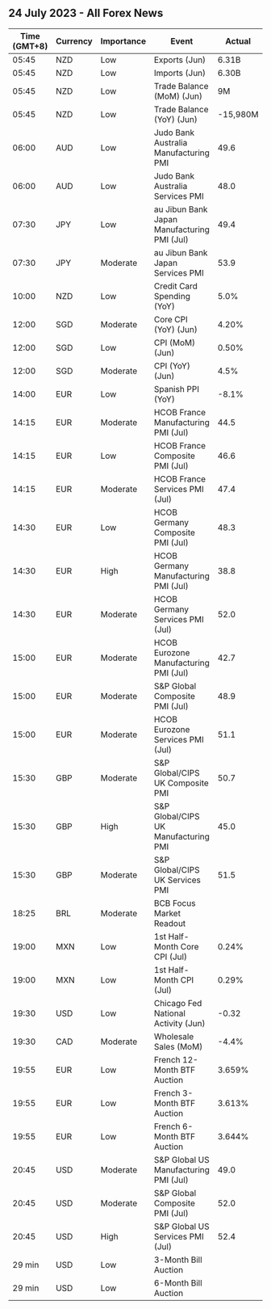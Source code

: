 ## 24 July 2023 - All Forex News

| Time (GMT+8) | Currency | Importance | Event | Actual | Forecast | Previous |
|------|----------|------------|-------|--------|----------|----------|
| 05:45 | NZD | Low | Exports (Jun) | 6.31B |  | 6.97B |
| 05:45 | NZD | Low | Imports (Jun) | 6.30B |  | 6.91B |
| 05:45 | NZD | Low | Trade Balance (MoM) (Jun) | 9M | 235M | 52M |
| 05:45 | NZD | Low | Trade Balance (YoY) (Jun) | -15,980M |  | -17,120M |
| 06:00 | AUD | Low | Judo Bank Australia Manufacturing PMI | 49.6 |  | 48.2 |
| 06:00 | AUD | Low | Judo Bank Australia Services PMI | 48.0 |  | 50.3 |
| 07:30 | JPY | Low | au Jibun Bank Japan Manufacturing PMI (Jul) | 49.4 | 49.8 | 49.8 |
| 07:30 | JPY | Moderate | au Jibun Bank Japan Services PMI | 53.9 |  | 54.0 |
| 10:00 | NZD | Low | Credit Card Spending (YoY) | 5.0% | 9.9% | 3.4% |
| 12:00 | SGD | Moderate | Core CPI (YoY) (Jun) | 4.20% | 4.20% | 4.70% |
| 12:00 | SGD | Low | CPI (MoM) (Jun) | 0.50% |  | 0.30% |
| 12:00 | SGD | Moderate | CPI (YoY) (Jun) | 4.5% | 4.6% | 5.1% |
| 14:00 | EUR | Low | Spanish PPI (YoY) | -8.1% | -10.2% | -6.8% |
| 14:15 | EUR | Moderate | HCOB France Manufacturing PMI (Jul) | 44.5 | 46.0 | 46.0 |
| 14:15 | EUR | Low | HCOB France Composite PMI (Jul) | 46.6 | 47.8 | 47.2 |
| 14:15 | EUR | Moderate | HCOB France Services PMI (Jul) | 47.4 | 48.4 | 48.0 |
| 14:30 | EUR | Low | HCOB Germany Composite PMI (Jul) | 48.3 | 50.3 | 50.6 |
| 14:30 | EUR | High | HCOB Germany Manufacturing PMI (Jul) | 38.8 | 41.0 | 40.6 |
| 14:30 | EUR | Moderate | HCOB Germany Services PMI (Jul) | 52.0 | 53.1 | 54.1 |
| 15:00 | EUR | Moderate | HCOB Eurozone Manufacturing PMI (Jul) | 42.7 | 43.5 | 43.4 |
| 15:00 | EUR | Moderate | S&P Global Composite PMI (Jul) | 48.9 | 49.7 | 49.9 |
| 15:00 | EUR | Moderate | HCOB Eurozone Services PMI (Jul) | 51.1 | 51.5 | 52.0 |
| 15:30 | GBP | Moderate | S&P Global/CIPS UK Composite PMI | 50.7 | 52.4 | 52.8 |
| 15:30 | GBP | High | S&P Global/CIPS UK Manufacturing PMI | 45.0 | 46.1 | 46.5 |
| 15:30 | GBP | Moderate | S&P Global/CIPS UK Services PMI | 51.5 | 53.0 | 53.7 |
| 18:25 | BRL | Moderate | BCB Focus Market Readout |  |  |  |
| 19:00 | MXN | Low | 1st Half-Month Core CPI (Jul) | 0.24% | 0.22% | 0.11% |
| 19:00 | MXN | Low | 1st Half-Month CPI (Jul) | 0.29% | 0.27% | 0.02% |
| 19:30 | USD | Low | Chicago Fed National Activity (Jun) | -0.32 | 0.03 | -0.28 |
| 19:30 | CAD | Moderate | Wholesale Sales (MoM) | -4.4% |  | 3.5% |
| 19:55 | EUR | Low | French 12-Month BTF Auction | 3.659% |  | 3.759% |
| 19:55 | EUR | Low | French 3-Month BTF Auction | 3.613% |  | 3.584% |
| 19:55 | EUR | Low | French 6-Month BTF Auction | 3.644% |  | 3.671% |
| 20:45 | USD | Moderate | S&P Global US Manufacturing PMI (Jul) | 49.0 | 46.4 | 46.3 |
| 20:45 | USD | Moderate | S&P Global Composite PMI (Jul) | 52.0 | 53.1 | 53.2 |
| 20:45 | USD | High | S&P Global US Services PMI (Jul) | 52.4 | 54.0 | 54.4 |
| 29 min | USD | Low | 3-Month Bill Auction |  |  | 5.250% |
| 29 min | USD | Low | 6-Month Bill Auction |  |  | 5.250% |
